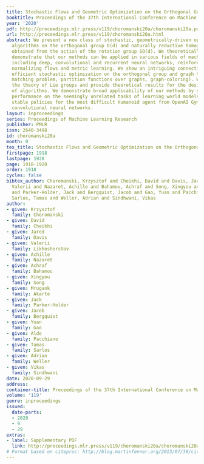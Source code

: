 ```yaml
---
title: Stochastic Flows and Geometric Optimization on the Orthogonal Group
booktitle: Proceedings of the 37th International Conference on Machine Learning
year: '2020'
pdf: http://proceedings.mlr.press/v119/choromanski20a/choromanski20a.pdf
url: http://proceedings.mlr.press/v119/choromanski20a.html
abstract: We present a new class of stochastic, geometrically-driven optimization
  algorithms on the orthogonal group O(d) and naturally reductive homogeneous manifolds
  obtained from the action of the rotation group SO(d). We theoretically and experimentally
  demonstrate that our methods can be applied in various fields of machine learning
  including deep, convolutional and recurrent neural networks, reinforcement learning,
  normalizing flows and metric learning. We show an intriguing connection between
  efficient stochastic optimization on the orthogonal group and graph theory (e.g.
  matching problem, partition functions over graphs, graph-coloring). We leverage
  the theory of Lie groups and provide theoretical results for the designed class
  of algorithms. We demonstrate broad applicability of our methods by showing strong
  performance on the seemingly unrelated tasks of learning world models to obtain
  stable policies for the most difficult Humanoid agent from OpenAI Gym and improving
  convolutional neural networks.
layout: inproceedings
series: Proceedings of Machine Learning Research
publisher: PMLR
issn: 2640-3498
id: choromanski20a
month: 0
tex_title: Stochastic Flows and Geometric Optimization on the Orthogonal Group
firstpage: 1918
lastpage: 1928
page: 1918-1928
order: 1918
cycles: false
bibtex_author: Choromanski, Krzysztof and Cheikhi, David and Davis, Jared and Likhosherstov,
  Valerii and Nazaret, Achille and Bahamou, Achraf and Song, Xingyou and Akarte, Mrugank
  and Parker-Holder, Jack and Bergquist, Jacob and Gao, Yuan and Pacchiano, Aldo and
  Sarlos, Tamas and Weller, Adrian and Sindhwani, Vikas
author:
- given: Krzysztof
  family: Choromanski
- given: David
  family: Cheikhi
- given: Jared
  family: Davis
- given: Valerii
  family: Likhosherstov
- given: Achille
  family: Nazaret
- given: Achraf
  family: Bahamou
- given: Xingyou
  family: Song
- given: Mrugank
  family: Akarte
- given: Jack
  family: Parker-Holder
- given: Jacob
  family: Bergquist
- given: Yuan
  family: Gao
- given: Aldo
  family: Pacchiano
- given: Tamas
  family: Sarlos
- given: Adrian
  family: Weller
- given: Vikas
  family: Sindhwani
date: 2020-09-29
address: 
container-title: Proceedings of the 37th International Conference on Machine Learning
volume: '119'
genre: inproceedings
issued:
  date-parts:
  - 2020
  - 9
  - 29
extras:
- label: Supplementary PDF
  link: http://proceedings.mlr.press/v119/choromanski20a/choromanski20a-supp.pdf
# Format based on citeproc: http://blog.martinfenner.org/2013/07/30/citeproc-yaml-for-bibliographies/
---
```

